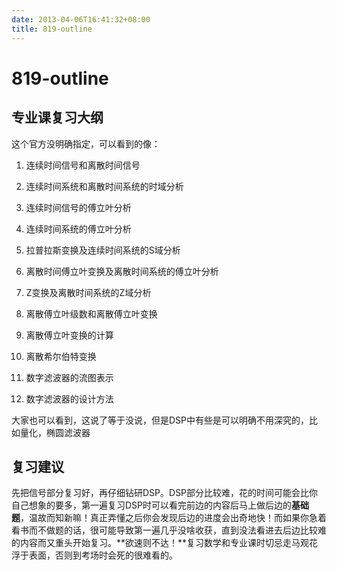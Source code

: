 ```yaml
---
date: 2013-04-06T16:41:32+08:00
title: 819-outline
---
```


# 819-outline

## 专业课复习大纲

这个官方没明确指定，可以看到的像：

1.  连续时间信号和离散时间信号

2.  连续时间系统和离散时间系统的时域分析

3.  连续时间信号的傅立叶分析

4.  连续时间系统的傅立叶分析

5.  拉普拉斯变换及连续时间系统的S域分析

6.  离散时间傅立叶变换及离散时间系统的傅立叶分析

7.  Z变换及离散时间系统的Z域分析

8.  离散傅立叶级数和离散傅立叶变换

9.  离散傅立叶变换的计算

10. 离散希尔伯特变换

11. 数字滤波器的流图表示

12. 数字滤波器的设计方法

大家也可以看到，这说了等于没说，但是DSP中有些是可以明确不用深究的，比如量化，椭圆滤波器


## 复习建议

先把信号部分复习好，再仔细钻研DSP。DSP部分比较难，花的时间可能会比你自己想象的要多，第一遍复习DSP时可以看完前边的内容后马上做后边的**基础题**，温故而知新嘛！真正弄懂之后你会发现后边的进度会出奇地快！而如果你急着看书而不做题的话，很可能导致第一遍几乎没啥收获，直到没法看进去后边比较难的内容而又重头开始复习。**欲速则不达！**复习数学和专业课时切忌走马观花浮于表面，否则到考场时会死的很难看的。